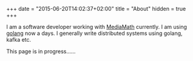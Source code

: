 +++
date = "2015-06-20T14:02:37+02:00"
title = "About"
hidden = true
+++

I am a software developer working with [MediaMath](http://www.mediamath.com) currently. I am using [golang](http://golang.org) now a days. I generally write distributed systems using golang, kafka etc.  

This page is in progress......
